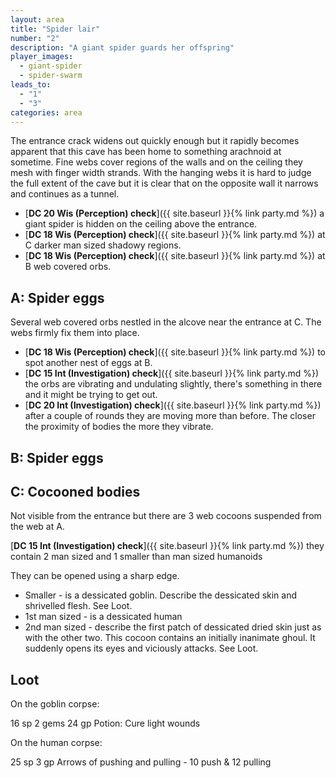 ```yaml
---
layout: area
title: "Spider lair"
number: "2"
description: "A giant spider guards her offspring"
player_images:
  - giant-spider
  - spider-swarm
leads_to:
  - "1"
  - "3"
categories: area
---
```

The entrance crack widens out quickly enough but it rapidly becomes apparent that this cave has been home to something arachnoid at sometime.  Fine webs cover regions of the walls and on the ceiling they mesh with finger width strands.  With the hanging webs it is hard to judge the full extent of the cave but it is clear that on the opposite wall it narrows and continues as a tunnel.

* [**DC 20 Wis (Perception) check**]({{ site.baseurl }}{% link party.md %}) a giant spider is hidden on the ceiling above the entrance.
* [**DC 18 Wis (Perception) check**]({{ site.baseurl }}{% link party.md %}) at C darker man sized shadowy regions.
* [**DC 18 Wis (Perception) check**]({{ site.baseurl }}{% link party.md %}) at B web covered orbs.

## A: Spider eggs

Several web covered orbs nestled in the alcove near the entrance at C.  The webs firmly fix them into place.

* [**DC 18 Wis (Perception) check**]({{ site.baseurl }}{% link party.md %}) to spot another nest of eggs at B.
* [**DC 15 Int (Investigation) check**]({{ site.baseurl }}{% link party.md %}) the orbs are vibrating and undulating slightly, there's something in there and it might be trying to get out.
* [**DC 20 Int (Investigation) check**]({{ site.baseurl }}{% link party.md %}) after a couple of rounds they are moving more than before.  The closer the proximity of bodies the more they vibrate.

## B: Spider eggs

## C: Cocooned bodies

Not visible from the entrance but there are 3 web cocoons suspended from the web at A.

[**DC 15 Int (Investigation) check**]({{ site.baseurl }}{% link party.md %}) they contain 2 man sized and 1 smaller than man sized humanoids

They can be opened using a sharp edge.

* Smaller - is a dessicated goblin.  Describe the dessicated skin and shrivelled flesh. See Loot.
* 1st man sized - is a dessicated human
* 2nd man sized - describe the first patch of dessicated dried skin just as with the other two.  This cocoon contains an initially inanimate ghoul.  It suddenly opens its eyes and viciously attacks. See Loot.

## Loot

On the goblin corpse:

16 sp
2 gems 24 gp
Potion: Cure light wounds

On the human corpse:

25 sp
3 gp
Arrows of pushing and pulling - 10 push & 12 pulling

